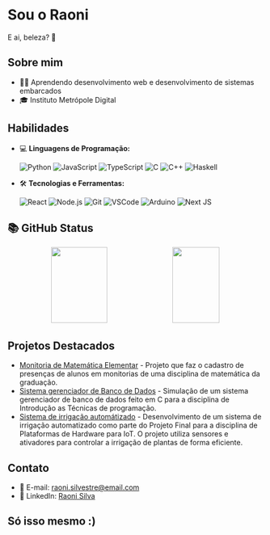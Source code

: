 # Sou o Raoni

E ai, beleza? 👋

## Sobre mim

- 👨‍💻  Aprendendo desenvolvimento web e desenvolvimento de sistemas embarcados 
- 🎓  Instituto Metrópole Digital



## Habilidades

- 💻 **Linguagens de Programação:**


  ![Python](https://img.shields.io/badge/-Python-blue?style=flat-square&logo=python)
   ![JavaScript](https://img.shields.io/badge/-JavaScript-black?style=flat-square&logo=javascript)
   ![TypeScript](https://img.shields.io/badge/-TypeScript-blue?style=flat-square&logo=typescript)
   ![C](https://img.shields.io/badge/-C-blue?style=flat-square&logo=c)
   ![C++](https://img.shields.io/badge/-C++-orange?style=flat-square&logo=cplusplus)
  ![Haskell](https://img.shields.io/badge/Haskell-5e5086?style=for-the-badge&logo=haskell&logoColor=white)

- 🛠️ **Tecnologias e Ferramentas:**


  ![React](https://img.shields.io/badge/-React-blue?style=flat-square&logo=react)
   ![Node.js](https://img.shields.io/badge/-Node.js-green?style=flat-square&logo=node.js)
   ![Git](https://img.shields.io/badge/-Git-black?style=flat-square&logo=git)
   ![VSCode](https://img.shields.io/badge/-VSCode-blueviolet?style=flat-square&logo=visual-studio-code)
   ![Arduino](https://img.shields.io/badge/-Arduino-black?style=flat-square&logo=arduino)
![Next JS](https://img.shields.io/badge/Next-black?style=flat&logo=next.js&logoColor=white)
 ## 📚 GitHub Status
<div align="center">
  <img width="47%"  height="150px" src="https://github-readme-stats-sigma-five.vercel.app/api?username=RaoniSilvestre&show_icons=true&include_all_commits=true&count_private=true&title_color=F7EF8A&icon_color=F7EF8A&text_color=E0AA3E&bg_color=ffffff00"/>
  <img width="43%"  height="150px" src="https://github-readme-stats-sigma-five.vercel.app/api/top-langs/?username=RaoniSilvestre&layout=compact&langs_count=20&title_color=F7EF8A&icon_color=F7EF8A&text_color=E0AA3E&bg_color=ffffff00"/>
</div>

## Projetos Destacados

- [Monitoria de Matemática Elementar](https://github.com/presenca-da-monitoria/me-attendance) - Projeto que faz o cadastro de presenças de alunos em monitorias de uma disciplina de matemática da graduação.
- [Sistema gerenciador de Banco de Dados](https://github.com/RaoniSilvestre/SGBD-C) - Simulação de um sistema gerenciador de banco de dados feito em C para a disciplina de Introdução as Técnicas de programação.
- [Sistema de irrigação automátizado](https://github.com/Ordep-42/PlatHardwareIOT/tree/main/ProjetoFinal/SistemaDeIrrigacao) -  Desenvolvimento de um sistema de irrigação automatizado como parte do Projeto Final para a disciplina de Plataformas de Hardware para IoT. O projeto utiliza sensores e ativadores para controlar a irrigação de plantas de forma eficiente.

## Contato

- 📧 E-mail: raoni.silvestre@email.com
- 💼 LinkedIn: [Raoni Silva](www.linkedin.com/in/raoni-silva-778439230)

## Só isso mesmo :)

